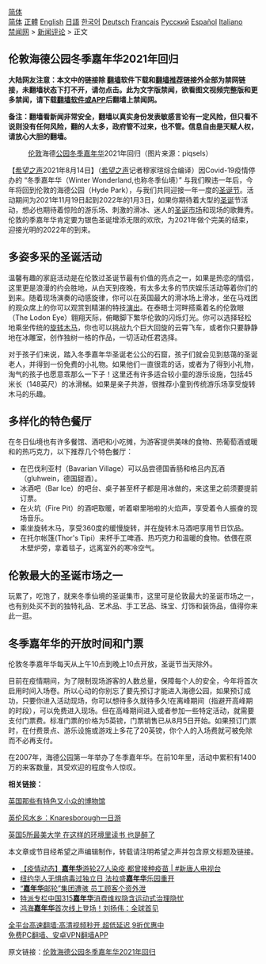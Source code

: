  <!-- 面包屑导航 --> <div class="breadcrumb"><!-- GTranslate: https://gtranslate.io/ -->  <div class="switcher notranslate">  <div class="selected">  <a href="#" onclick="return false;"> 简体</a>  </div>  <div class="option">  <a href="https://www.bannedbook.org" onclick="doGTranslate('zh-CN|zh-CN');jQuery('div.switcher div.selected a').html(jQuery(this).html());return false;" title="简体中文" class="nturl selected"> 简体</a>  <a href="https://www.bannedbook.org/zh-tw/" onclick="doGTranslate('zh-CN|zh-TW');jQuery('div.switcher div.selected a').html(jQuery(this).html());return false;" title="繁體中文" class="nturl"> 正體</a>  <a href="https://www.bannedbook.org/en/" onclick="doGTranslate('zh-CN|en');jQuery('div.switcher div.selected a').html(jQuery(this).html());return false;" title="English" class="nturl"> English</a>  <a href="https://www.bannedbook.org/ja/" onclick="doGTranslate('zh-CN|ja');jQuery('div.switcher div.selected a').html(jQuery(this).html());return false;" title="日本語" class="nturl"> 日語</a>  <a href="https://www.bannedbook.org/ko/" onclick="doGTranslate('zh-CN|ko');jQuery('div.switcher div.selected a').html(jQuery(this).html());return false;" title="한국어" class="nturl"> 한국어</a>  <a href="https://www.bannedbook.org/de/" onclick="doGTranslate('zh-CN|de');jQuery('div.switcher div.selected a').html(jQuery(this).html());return false;" title="Deutsch" class="nturl"> Deutsch</a>  <a href="https://www.bannedbook.org/fr/" onclick="doGTranslate('zh-CN|fr');jQuery('div.switcher div.selected a').html(jQuery(this).html());return false;" title="Français" class="nturl"> Français</a>  <a href="https://www.bannedbook.org/ru/" onclick="doGTranslate('zh-CN|ru');jQuery('div.switcher div.selected a').html(jQuery(this).html());return false;" title="Русский" class="nturl"> Русский</a>  <a href="https://www.bannedbook.org/es/" onclick="doGTranslate('zh-CN|es');jQuery('div.switcher div.selected a').html(jQuery(this).html());return false;" title="Español" class="nturl"> Español</a>  <a href="https://www.bannedbook.org/it/" onclick="doGTranslate('zh-CN|it');jQuery('div.switcher div.selected a').html(jQuery(this).html());return false;" title="Italiano" class="nturl"> Italiano</a>  </div>  </div>      <div class='breadcrumb-sub'><!-- Breadcrumb NavXT 6.3.0 --> <a href="https://www.bannedbook.org/" class="home">禁闻网</a> &gt; <a href="https://www.bannedbook.org/bnews/comments/" class="category">新闻评论</a> &gt; 正文</div></div><h2>伦敦海德公园冬季嘉年华2021年回归</h2> <p class="notice"><b>大陆网友注意：本文中的链接除 <a href="https://github.com/bannedbook/fanqiang" >翻墙</a>软件下载和<a href="https://github.com/killgcd/justmysocks/blob/master/README.md">翻墙推荐</a>链接外全部为禁网链接，未翻墙状态下打不开，请勿点击。此为文字版禁闻，欲看图文视频完整版和更多禁闻，请下载<a href="https://github.com/bannedbook/fanqiang">翻墙软件或APP</a>后翻墙上禁闻网。</p><p>备注：翻墙看新闻非常安全，翻墙以真实身份发表敏感言论有一定风险，但只看不说则没有任何风险，翻的人太多，政府管不过来，也不管。信息自由是天赋人权，请放心大胆的翻墙。</b></p>  <div class="entry"> <figure> <p><figcaption><a href="https://www.bannedbook.org/bnews/tag/%e4%bc%a6%e6%95%a6/" class="st_tag internal_tag" rel="tag" title="标签 伦敦 下的日志">伦敦</a>海德<a href="https://www.bannedbook.org/bnews/tag/%e5%85%ac%e5%9b%ad/" class="st_tag internal_tag" rel="tag" title="标签 公园 下的日志">公园</a><a href="https://www.bannedbook.org/bnews/tag/%e5%86%ac%e5%ad%a3/" class="st_tag internal_tag" rel="tag" title="标签 冬季 下的日志">冬季</a><a href="https://www.bannedbook.org/bnews/tag/%E5%98%89%E5%B9%B4%E5%8D%8E/" class="st_tag internal_tag" rel="tag" title="标签 嘉年华 下的日志">嘉年华</a>2021年回归（图片来源：piqsels）</figcaption></figure> <p>【<span class='wp_keywordlink_affiliate'><a href="https://www.soundofhope.org" title="希望之声" target="_blank">希望之声</a></span>2021年8月14日】（<a href="https://www.bannedbook.org/bnews/tag/%e5%b8%8c%e6%9c%9b%e4%b9%8b%e5%a3%b0/" class="st_tag internal_tag" rel="tag" title="标签 希望之声 下的日志">希望之声</a>记者穆家瑄综合编译）因Covid-19疫情停办的 “冬季嘉年华（Winter Wonderland,也称冬季仙境）” 与我们睽违一年后，今年将回到伦敦的海德公园（Hyde Park），与我们共同迎接一年一度的<a href="https://www.bannedbook.org/bnews/tag/%e5%9c%a3%e8%af%9e%e8%8a%82/" class="st_tag internal_tag" rel="tag" title="标签 圣诞节 下的日志">圣诞节</a>。活动期间为2021年11月19日起到2022年的1月3日，如果你期待着大型的<a href="https://www.bannedbook.org/bnews/tag/%E5%9C%A3%E8%AF%9E/" class="st_tag internal_tag" rel="tag" title="标签 圣诞 下的日志">圣诞</a>节活动，想必也期待着惊险的游乐场、刺激的滑冰、迷人的<a href="https://www.bannedbook.org/bnews/tag/%E5%9C%A3%E8%AF%9E%E5%B8%82%E5%9C%BA/" class="st_tag internal_tag" rel="tag" title="标签 圣诞市场 下的日志">圣诞市场</a>和现场的歌舞秀。伦敦的季嘉年华肯定要为银色圣诞增添无限的欢欣，为2021年做个完美的结束，迎接光明的2022年的到来。</p> <h2><strong>多姿多采的圣诞活动</strong></h2> <p>温馨有趣的家庭活动是在伦敦过圣诞节最有价值的亮点之一，如果是热恋的情侣，这里更是浪漫的约会胜地，从白天到夜晚，有太多太多的节庆娱乐活动等着你们的到来。随着现场演奏的动感旋律，你可以在英国最大的滑冰场上滑冰，坐在马戏团的观众席上的你可以观赏到精湛的特技<span class='wp_keywordlink_affiliate'><a href="https://zh-cn.shenyunperformingarts.org/" title="演出" target="_blank">演出</a></span>。在泰晤士河畔搭乘着名的伦敦眼（The Lodon Eye）翱翔天际，俯瞰脚下繁华伦敦的闪烁灯光。你可以选择轻松地乘坐传统的<a href="https://www.bannedbook.org/bnews/tag/%E6%97%8B%E8%BD%AC%E6%9C%A8%E9%A9%AC/" class="st_tag internal_tag" rel="tag" title="标签 旋转木马 下的日志">旋转木马</a>，你也可以挑战九个巨大回旋的云霄飞车，或者你只要静静地在冰雕室，创作独树一格的作品，一切活动任君选择。</p> <p>对于孩子们来说，踏入冬季嘉年华圣诞老公公的石窟，孩子们就会见到慈蔼的圣诞老人，并得到一份免费的小礼物。如果他们一直很乖的话，或者为了得到小礼物，淘气的孩子也愿意乖那么一下子！这里还有许多适合较小童的游乐设施，包括45米长（148英尺）的冰滑梯。如果是亲子共游，很推荐小童到传统游乐场享受旋转木马的乐趣。</p>  <h2><strong>多样化的特色餐厅</strong></h2> <p>在冬日仙境也有许多餐馆、酒吧和小吃摊，为游客提供美味的食物、热葡萄酒或暖和的热巧克力，以下推荐几个特色餐厅：</p> <ul> <li value="50">在巴伐利亚村（Bavarian Village）可以品尝德国香肠和格吕内瓦酒（gluhwein，德国甜酒）。</li> <li value="50">冰酒吧（Bar Ice）的吧台、桌子甚至杯子都是用冰做的，来这里之前须要提前订票。</li> <li value="50">在火坑（Fire Pit）的酒吧取暖，听着噼里啪啦的火焰声，享受着令人振奋的现场音乐。</li> <li value="50">乘坐旋转木马，享受360度的缓慢旋转，并在旋转木马酒吧享用节日饮品。</li> <li value="50">在托尔帐篷(Thor&#x27;s Tipi）来杯手工啤酒、热巧克力和温暖的食物。依偎在原木壁炉旁，拿着毯子，远离室外的寒冷空气。</li> </ul> <h2><strong>伦敦最大的圣诞市场之一</strong></h2> <p>玩累了，吃饱了，就来冬季仙境的圣诞集市，这里可是伦敦最大的圣诞市场之一，也有别处买不到的独特礼品、艺术品、手工艺品、珠宝、灯饰和装饰品，值得你来此一逛。</p> <h2><strong>冬季嘉年华的开放时间和门票</strong></h2> <p>伦敦冬季嘉年华每天从上午10点到晚上10点开放，圣诞节当天除外。</p>  <p>目前在疫情期间，为了限制现场游客的人数总量，保障每个人的安全，今年将首次启用时间入场卷。所以心动的你别忘了要先预订才能进入海德公园，如果预订成功，只要你进入活动现场，你可以想待多久就待多久!在离峰期间（指避开高峰期的时段），可以免费进入现场。但在高峰期间进入或者参加一些特定活动，就需要支付门票费。标准门票的价格为5英镑，门票销售已从8月5日开始。如果预订门票时，在付费景点、游乐设施或游戏上多花了20英镑，你个人的入场费就可被免除而不必再支付。</p> <p>在2007年，海德公园第一年举办了冬季嘉年华。在前10年里，活动中累积有1400万的来客数量，其受欢迎的程度令人惊叹。</p> <p><strong>相关链接：</strong></p>  <p><a href="https://www.soundofhope.org/post/531386">英国那些有特色又小众的博物馆</a></p> <p><a href="https://www.soundofhope.org/post/528641">英伦风水乡：Knaresborough一日游</a></p> <p><a href="https://www.soundofhope.org/post/527627">英国5所最美大学 在这样的环境里读书 也是醉了</a></p>  <p>本文章或节目经希望之声编辑制作，转载请注明希望之声并包含原文标题及链接。 </p> <ul class='op-related-articles' title='相关阅读'> <li><a href='https://www.bannedbook.org/bnews/bannedvideo/20210814/1606258.html' target='_blank'>【疫情动态】<b>嘉年华</b>游轮27人染疫 都曾接种疫苗 | #新唐人电视台</a></li> <li><a href='https://www.bannedbook.org/bnews/bannedvideo/20210703/1579443.html' target='_blank'>纽约华人无惧病毒过独立日 法拉盛<b>嘉年华</b>乐园重开</a></li> <li><a href='https://www.bannedbook.org/bnews/cnnews/20210621/1570876.html' target='_blank'>“<b>嘉年华</b>邮轮”集团遭骇 员工顾客个资外泄</a></li> <li><a href='https://www.bannedbook.org/bnews/baitai/20210331/1516735.html' target='_blank'>特派专栏中国315<b>嘉年华</b>消费维权隐含运动式治理隐忧</a></li> <li><a href='https://www.bannedbook.org/bnews/taiwannews/20210207/1483097.html' target='_blank'>鸿海<b>嘉年华</b>首次线上登场！刘扬伟：全球首见</a></li> </ul> <p class="texttj"> <a href="https://github.com/bannedbook/fanqiang/wiki/V2ray%E6%9C%BA%E5%9C%BA" target="_blank">全平台高速翻墙:高清视频秒开,超低延迟,9折优惠中</a><br/> <a href="https://github.com/bannedbook/fanqiang/wiki/%E7%A6%81%E9%97%BB%E7%BD%91%E5%AE%89%E5%8D%93%E7%BF%BB%E5%A2%99%E6%96%B0%E9%97%BBAPP" target="_blank">免费PC翻墙、安卓VPN翻墙APP</a></p><p>原文链接：<a class="src_link"  href="https://www.soundofhope.org/post/535427" target="_blank">伦敦海德公园冬季嘉年华2021年回归</a></p><a name='sharetosocial'></a>  <div style="margin-bottom:5px;padding-bottom:5px;clear:both"> <div id="archive-pix-1" class="banner-ads"> <!-- AuctionX Display platform tag START --> <div id="26318x728x90x621x_ADSLOT2" clicktrack="%%CLICK_URL_ESC%%"></div> <!-- AuctionX Display platform tag END --> </div> <div id="archive-pix-2" class="banner-ads"> <!-- AuctionX Display platform tag START --> <div id="26315x300x250x621x_ADSLOT2" clicktrack="%%CLICK_URL_ESC%%"></div> <!-- AuctionX Display platform tag END --> </div> </div>  <div id="archive-pix-1" class="banner-ads"> <!-- AuctionX Display platform tag START --> <div id="26318x728x90x621x_ADSLOT3" clicktrack="%%CLICK_URL_ESC%%"></div> <!-- AuctionX Display platform tag END --> </div> </div><!--END ENTRY--> 